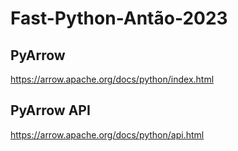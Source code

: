 # Fast-Python-Antão-2023

## PyArrow
https://arrow.apache.org/docs/python/index.html

## PyArrow API
https://arrow.apache.org/docs/python/api.html
